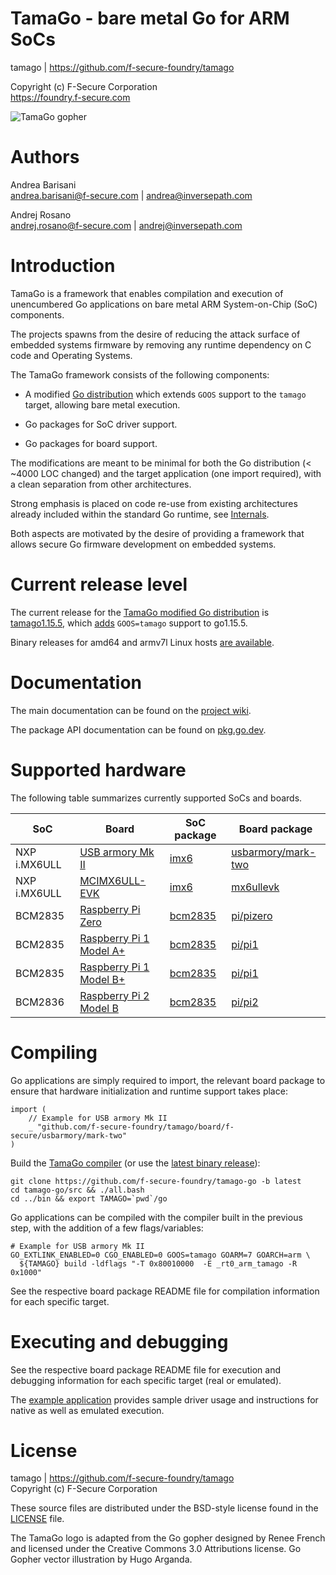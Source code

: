 TamaGo - bare metal Go for ARM SoCs
===================================

tamago | https://github.com/f-secure-foundry/tamago  

Copyright (c) F-Secure Corporation  
https://foundry.f-secure.com

![TamaGo gopher](https://github.com/f-secure-foundry/tamago/wiki/images/tamago.svg?sanitize=true)

Authors
=======

Andrea Barisani  
andrea.barisani@f-secure.com | andrea@inversepath.com  

Andrej Rosano  
andrej.rosano@f-secure.com   | andrej@inversepath.com  

Introduction
============

TamaGo is a framework that enables compilation and execution of unencumbered Go
applications on bare metal ARM System-on-Chip (SoC) components.

The projects spawns from the desire of reducing the attack surface of embedded
systems firmware by removing any runtime dependency on C code and Operating
Systems.

The TamaGo framework consists of the following components:

 - A modified [Go distribution](https://github.com/f-secure-foundry/tamago-go)
   which extends `GOOS` support to the `tamago` target, allowing bare metal
   execution.

 - Go packages for SoC driver support.

 - Go packages for board support.

The modifications are meant to be minimal for both the Go distribution (< ~4000
LOC changed) and the target application (one import required), with a clean
separation from other architectures.

Strong emphasis is placed on code re-use from existing architectures already
included within the standard Go runtime, see
[Internals](https://github.com/f-secure-foundry/tamago/wiki/Internals).

Both aspects are motivated by the desire of providing a framework that allows
secure Go firmware development on embedded systems.

Current release level
=====================

The current release for the [TamaGo modified Go distribution](https://github.com/f-secure-foundry/tamago-go) is
[tamago1.15.5](https://github.com/f-secure-foundry/tamago-go/tree/tamago1.15.5),
which [adds](https://github.com/golang/go/compare/go1.15.5...f-secure-foundry:tamago1.15.5)
`GOOS=tamago` support to go1.15.5.

Binary releases for amd64 and armv7l Linux hosts [are available](https://github.com/f-secure-foundry/tamago-go/releases/latest).

Documentation
=============

The main documentation can be found on the
[project wiki](https://github.com/f-secure-foundry/tamago/wiki).

The package API documentation can be found on
[pkg.go.dev](https://pkg.go.dev/github.com/f-secure-foundry/tamago).

Supported hardware
==================

The following table summarizes currently supported SoCs and boards.

| SoC           | Board                                                                                                                                                                                | SoC package                                                                   | Board package                                                                                          |
|---------------|--------------------------------------------------------------------------------------------------------------------------------------------------------------------------------------|-------------------------------------------------------------------------------|--------------------------------------------------------------------------------------------------------|
| NXP i.MX6ULL  | [USB armory Mk II](https://github.com/f-secure-foundry/usbarmory/wiki)                                                                                                               | [imx6](https://github.com/f-secure-foundry/tamago/tree/master/soc/imx6)       | [usbarmory/mark-two](https://github.com/f-secure-foundry/tamago/tree/master/board/f-secure/usbarmory)  |
| NXP i.MX6ULL  | [MCIMX6ULL-EVK](https://www.nxp.com/design/development-boards/i-mx-evaluation-and-development-boards/evaluation-kit-for-the-i-mx-6ull-and-6ulz-applications-processor:MCIMX6ULL-EVK) | [imx6](https://github.com/f-secure-foundry/tamago/tree/master/soc/imx6)       | [mx6ullevk](https://github.com/f-secure-foundry/tamago/tree/master/board/nxp/mx6ullevk)                |
| BCM2835       | [Raspberry Pi Zero](https://www.raspberrypi.org/products/raspberry-pi-zero)                                                                                                          | [bcm2835](https://github.com/f-secure-foundry/tamago/tree/master/soc/bcm2835) | [pi/pizero](https://github.com/f-secure-foundry/tamago/tree/master/board/raspberrypi)                  |
| BCM2835       | [Raspberry Pi 1 Model A+](https://www.raspberrypi.org/products/raspberry-pi-1-model-a-plus/)                                                                                         | [bcm2835](https://github.com/f-secure-foundry/tamago/tree/master/soc/bcm2835) | [pi/pi1](https://github.com/f-secure-foundry/tamago/tree/master/board/raspberrypi)                     |
| BCM2835       | [Raspberry Pi 1 Model B+](https://www.raspberrypi.org/products/raspberry-pi-1-model-b-plus/)                                                                                         | [bcm2835](https://github.com/f-secure-foundry/tamago/tree/master/soc/bcm2835) | [pi/pi1](https://github.com/f-secure-foundry/tamago/tree/master/board/raspberrypi)                     |
| BCM2836       | [Raspberry Pi 2 Model B](https://www.raspberrypi.org/products/raspberry-pi-2-model-b)                                                                                                | [bcm2835](https://github.com/f-secure-foundry/tamago/tree/master/soc/bcm2835) | [pi/pi2](https://github.com/f-secure-foundry/tamago/tree/master/board/raspberrypi)                     |

Compiling
=========

Go applications are simply required to import, the relevant board package to
ensure that hardware initialization and runtime support takes place:

```golang
import (
	// Example for USB armory Mk II
	_ "github.com/f-secure-foundry/tamago/board/f-secure/usbarmory/mark-two"
)
```

Build the [TamaGo compiler](https://github.com/f-secure-foundry/tamago-go)
(or use the [latest binary release](https://github.com/f-secure-foundry/tamago-go/releases/latest)):

```
git clone https://github.com/f-secure-foundry/tamago-go -b latest
cd tamago-go/src && ./all.bash
cd ../bin && export TAMAGO=`pwd`/go
```

Go applications can be compiled with the compiler built in the previous step,
with the addition of a few flags/variables:

```
# Example for USB armory Mk II
GO_EXTLINK_ENABLED=0 CGO_ENABLED=0 GOOS=tamago GOARM=7 GOARCH=arm \
  ${TAMAGO} build -ldflags "-T 0x80010000  -E _rt0_arm_tamago -R 0x1000"
```

See the respective board package README file for compilation information for
each specific target.

Executing and debugging
=======================

See the respective board package README file for execution and debugging
information for each specific target (real or emulated).

The [example application](https://github.com/f-secure-foundry/tamago-example)
provides sample driver usage and instructions for native as well as emulated
execution.

License
=======

tamago | https://github.com/f-secure-foundry/tamago  
Copyright (c) F-Secure Corporation

These source files are distributed under the BSD-style license found in the
[LICENSE](https://github.com/f-secure-foundry/tamago/blob/master/LICENSE) file.

The TamaGo logo is adapted from the Go gopher designed by Renee French and
licensed under the Creative Commons 3.0 Attributions license. Go Gopher vector
illustration by Hugo Arganda.
